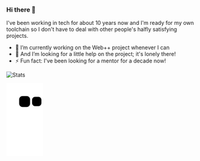 ### Hi there 👋

I've been working in tech for about 10 years now and I'm ready for my own toolchain so I don't have to deal with other people's halfly satisfying projects.

- 🔭 I’m currently working on the Web++ project whenever I can
- 🤔 And I’m looking for a little help on the project; it's lonely there!
- ⚡ Fun fact: I've been looking for a mentor for a decade now!



![Stats](https://github-readme-stats.vercel.app/api?username=the-moisrex&show_icons=true&theme=gotham)

![Snake animation](https://github.com/the-moisrex/the-moisrex/blob/output/github-contribution-grid-snake.svg)
